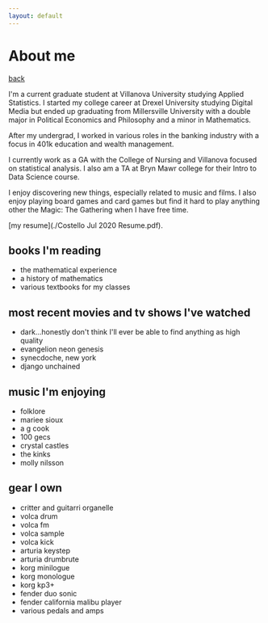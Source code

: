```yaml
---
layout: default
---
```


# About me

[back](./)

<p> I'm a current graduate student at Villanova University studying Applied Statistics. I started my college career at Drexel University studying Digital Media but ended up graduating from Millersville University with a double major in Political Economics and Philosophy and a minor in Mathematics.</p>

<p> After my undergrad, I worked in various roles in the banking industry with a focus in 401k education and wealth management.</p>

<p> I currently work as a GA with the College of Nursing and Villanova focused on statistical analysis. I also am a TA at Bryn Mawr college for their Intro to Data Science course.</p>

<p> I enjoy discovering new things, especially related to music and films. I also enjoy playing board games and card games but find it hard to play anything other the Magic: The Gathering when I have free time. </p>



[my resume](./Costello Jul 2020 Resume.pdf).

## books I'm reading

* the mathematical experience
* a history of mathematics
* various textbooks for my classes

## most recent movies and tv shows I've watched

* dark...honestly don't think I'll ever be able to find anything as high quality
* evangelion neon genesis
* synecdoche, new york
* django unchained

## music I'm enjoying

* folklore
* mariee sioux
* a g cook
* 100 gecs
* crystal castles
* the kinks
* molly nilsson

## gear I own

* critter and guitarri organelle
* volca drum
* volca fm
* volca sample
* volca kick
* arturia keystep
* arturia drumbrute
* korg minilogue
* korg monologue
* korg kp3+
* fender duo sonic 
* fender california malibu player
* various pedals and amps




